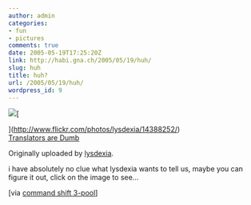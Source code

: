 ```yaml
---
author: admin
categories:
- fun
- pictures
comments: true
date: 2005-05-19T17:25:20Z
link: http://habi.gna.ch/2005/05/19/huh/
slug: huh
title: huh?
url: /2005/05/19/huh/
wordpress_id: 9
---
```


[![](http://photos11.flickr.com/14388252_ab004a0e20_m.jpg)](http://www.flickr.com/photos/lysdexia/14388252/)[
  
](http://www.flickr.com/photos/lysdexia/14388252/)  
[Translators are Dumb](http://www.flickr.com/photos/lysdexia/14388252/)






  

Originally uploaded by [lysdexia](http://www.flickr.com/people/lysdexia/).


  

i have absolutely no clue what lysdexia wants to tell us, maybe you can figure it out, click on the image to see... 



[via [command shift 3-pool](http://www.flickr.com/groups/cs3/pool/)]

